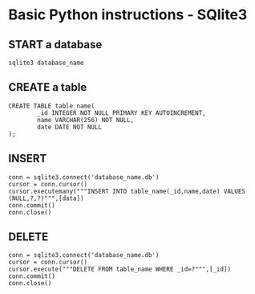 # Basic Python instructions - SQlite3

## START a database
```
sqlite3 database_name
```

## CREATE a table
```
CREATE TABLE table_name(
        _id INTEGER NOT NULL PRIMARY KEY AUTOINCREMENT,
        name VARCHAR(256) NOT NULL,
        date DATE NOT NULL
);
```

## INSERT  
```
conn = sqlite3.connect('database_name.db')
cursor = conn.cursor()
cursor.executemany("""INSERT INTO table_name(_id,name,date) VALUES (NULL,?,?)""",[data])
conn.commit()
conn.close()
```

## DELETE
```
conn = sqlite3.connect('database_name.db')
cursor = conn.cursor()
cursor.execute("""DELETE FROM table_name WHERE _id=?""",[_id])
conn.commit()
conn.close()
```
